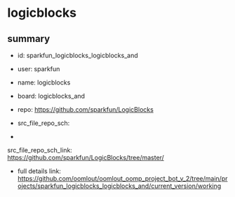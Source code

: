 # logicblocks
 
## summary 
* id: sparkfun_logicblocks_logicblocks_and
* user: sparkfun
* name: logicblocks
* board: logicblocks_and
* repo: https://github.com/sparkfun/LogicBlocks



* src_file_repo_sch: 
*
 src_file_repo_sch_link: https://github.com/sparkfun/LogicBlocks/tree/master/
* full details link: https://github.com/oomlout/oomlout_oomp_project_bot_v_2/tree/main/projects/sparkfun_logicblocks_logicblocks_and/current_version/working  






